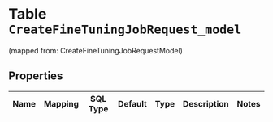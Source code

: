 
# Table `CreateFineTuningJobRequest_model`
(mapped from: CreateFineTuningJobRequestModel)

## Properties
Name | Mapping | SQL Type | Default | Type | Description | Notes
---- | ------- | -------- | ------- | ---- | ----------- | -----


